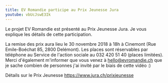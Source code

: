 ```yaml
---
title: EV Romandie participe au Prix Jeunesse Jura
youtube: vbUcJswE3Ik
---
```


Le projet EV Romandie est présenté au Prix Jeunesse Jura.
Je vous explique les détails de cette participation.

La remise des prix aura lieu le 30 novembre 2018 à 18h à Cinemont (Rue Emile-Boéchat 85, 2800 Delémont).
Les places sont réservables par téléphone au Service de l'action sociale au 032 420 51 40 (places limitées).
Merci d'également m'informer que vous venez à hello@evromandie.ch que je sache combien de personnes j'ai invité par le biais de cette vidéo :)

Détails sur le Prix Jeunesse <https://www.jura.ch/prixjeunesse>
